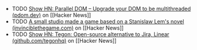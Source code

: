 - TODO [Show HN: Parallel DOM – Upgrade your DOM to be multithreaded (pdom.dev)](https://news.ycombinator.com/item?id=40920812) on [[Hacker News]]
- TODO [A small studio made a game based on a Stanislaw Lem's novel (invinciblethegame.com)](https://news.ycombinator.com/item?id=40921398) on [[Hacker News]]
- TODO [Show HN: Tegon: Open-source alternative to Jira, Linear (github.com/tegonhq)](https://news.ycombinator.com/item?id=40912920) on [[Hacker News]]